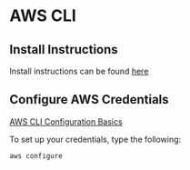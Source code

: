 # AWS CLI

## Install Instructions
Install instructions can be found [here](https://docs.aws.amazon.com/cli/latest/userguide/getting-started-install.html)

## Configure AWS Credentials
[AWS CLI Configuration Basics](https://docs.aws.amazon.com/cli/latest/userguide/cli-configure-quickstart.html)

To set up your credentials, type the following:
```
aws configure
```
